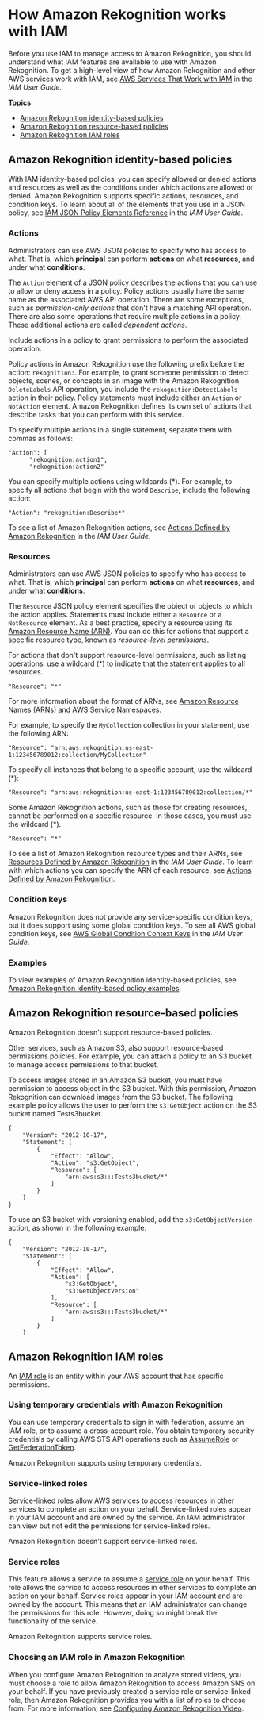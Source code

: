 # How Amazon Rekognition works with IAM<a name="security_iam_service-with-iam"></a>

Before you use IAM to manage access to Amazon Rekognition, you should understand what IAM features are available to use with Amazon Rekognition\. To get a high\-level view of how Amazon Rekognition and other AWS services work with IAM, see [AWS Services That Work with IAM](https://docs.aws.amazon.com/IAM/latest/UserGuide/reference_aws-services-that-work-with-iam.html) in the *IAM User Guide*\.

**Topics**
+ [Amazon Rekognition identity\-based policies](#security_iam_service-with-iam-id-based-policies)
+ [Amazon Rekognition resource\-based policies](#security_iam_service-with-iam-resource-based-policies)
+ [Amazon Rekognition IAM roles](#security_iam_service-with-iam-roles)

## Amazon Rekognition identity\-based policies<a name="security_iam_service-with-iam-id-based-policies"></a>

With IAM identity\-based policies, you can specify allowed or denied actions and resources as well as the conditions under which actions are allowed or denied\. Amazon Rekognition supports specific actions, resources, and condition keys\. To learn about all of the elements that you use in a JSON policy, see [IAM JSON Policy Elements Reference](https://docs.aws.amazon.com/IAM/latest/UserGuide/reference_policies_elements.html) in the *IAM User Guide*\.

### Actions<a name="security_iam_service-with-iam-id-based-policies-actions"></a>

Administrators can use AWS JSON policies to specify who has access to what\. That is, which **principal** can perform **actions** on what **resources**, and under what **conditions**\.

The `Action` element of a JSON policy describes the actions that you can use to allow or deny access in a policy\. Policy actions usually have the same name as the associated AWS API operation\. There are some exceptions, such as *permission\-only actions* that don't have a matching API operation\. There are also some operations that require multiple actions in a policy\. These additional actions are called *dependent actions*\.

Include actions in a policy to grant permissions to perform the associated operation\.

Policy actions in Amazon Rekognition use the following prefix before the action: `rekognition:`\. For example, to grant someone permission to detect objects, scenes, or concepts in an image with the Amazon Rekognition `DeleteLabels` API operation, you include the `rekognition:DetectLabels` action in their policy\. Policy statements must include either an `Action` or `NotAction` element\. Amazon Rekognition defines its own set of actions that describe tasks that you can perform with this service\.

To specify multiple actions in a single statement, separate them with commas as follows:

```
"Action": [
      "rekognition:action1",
      "rekognition:action2"
```

You can specify multiple actions using wildcards \(\*\)\. For example, to specify all actions that begin with the word `Describe`, include the following action:

```
"Action": "rekognition:Describe*"
```



To see a list of Amazon Rekognition actions, see [Actions Defined by Amazon Rekognition](https://docs.aws.amazon.com/IAM/latest/UserGuide/list_amazonrekognition.html#amazonrekognition-actions-as-permissions) in the *IAM User Guide*\.

### Resources<a name="security_iam_service-with-iam-id-based-policies-resources"></a>

Administrators can use AWS JSON policies to specify who has access to what\. That is, which **principal** can perform **actions** on what **resources**, and under what **conditions**\.

The `Resource` JSON policy element specifies the object or objects to which the action applies\. Statements must include either a `Resource` or a `NotResource` element\. As a best practice, specify a resource using its [Amazon Resource Name \(ARN\)](https://docs.aws.amazon.com/general/latest/gr/aws-arns-and-namespaces.html)\. You can do this for actions that support a specific resource type, known as *resource\-level permissions*\.

For actions that don't support resource\-level permissions, such as listing operations, use a wildcard \(\*\) to indicate that the statement applies to all resources\.

```
"Resource": "*"
```



For more information about the format of ARNs, see [Amazon Resource Names \(ARNs\) and AWS Service Namespaces](https://docs.aws.amazon.com/general/latest/gr/aws-arns-and-namespaces.html)\.

For example, to specify the `MyCollection` collection in your statement, use the following ARN:

```
"Resource": "arn:aws:rekognition:us-east-1:123456789012:collection/MyCollection"
```

To specify all instances that belong to a specific account, use the wildcard \(\*\):

```
"Resource": "arn:aws:rekognition:us-east-1:123456789012:collection/*"
```

Some Amazon Rekognition actions, such as those for creating resources, cannot be performed on a specific resource\. In those cases, you must use the wildcard \(\*\)\.

```
"Resource": "*"
```

To see a list of Amazon Rekognition resource types and their ARNs, see [Resources Defined by Amazon Rekognition](https://docs.aws.amazon.com/IAM/latest/UserGuide/list_amazonrekognition.html#amazonrekognition-resources-for-iam-policies) in the *IAM User Guide*\. To learn with which actions you can specify the ARN of each resource, see [Actions Defined by Amazon Rekognition](https://docs.aws.amazon.com/IAM/latest/UserGuide/list_amazonrekognition.html#amazonrekognition-actions-as-permissions)\.

### Condition keys<a name="security_iam_service-with-iam-id-based-policies-conditionkeys"></a>

Amazon Rekognition does not provide any service\-specific condition keys, but it does support using some global condition keys\. To see all AWS global condition keys, see [AWS Global Condition Context Keys](https://docs.aws.amazon.com/IAM/latest/UserGuide/reference_policies_condition-keys.html) in the *IAM User Guide*\.

### Examples<a name="security_iam_service-with-iam-id-based-policies-examples"></a>



To view examples of Amazon Rekognition identity\-based policies, see [Amazon Rekognition identity\-based policy examples](security_iam_id-based-policy-examples.md)\.

## Amazon Rekognition resource\-based policies<a name="security_iam_service-with-iam-resource-based-policies"></a>

Amazon Rekognition doesn't support resource\-based policies\.

Other services, such as Amazon S3, also support resource\-based permissions policies\. For example, you can attach a policy to an S3 bucket to manage access permissions to that bucket\. 

To access images stored in an Amazon S3 bucket, you must have permission to access object in the S3 bucket\. With this permission, Amazon Rekognition can download images from the S3 bucket\. The following example policy allows the user to perform the `s3:GetObject` action on the S3 bucket named Tests3bucket\.

```
{
    "Version": "2012-10-17",
    "Statement": [
        {
            "Effect": "Allow",
            "Action": "s3:GetObject",
            "Resource": [
                "arn:aws:s3:::Tests3bucket/*"
            ]
        }
    ]
}
```

To use an S3 bucket with versioning enabled, add the `s3:GetObjectVersion` action, as shown in the following example\.

```
{
    "Version": "2012-10-17",
    "Statement": [
        {
            "Effect": "Allow",
            "Action": [
                "s3:GetObject",
                "s3:GetObjectVersion"
            ],
            "Resource": [
                "arn:aws:s3:::Tests3bucket/*"
            ]
        }
    ]
```

## Amazon Rekognition IAM roles<a name="security_iam_service-with-iam-roles"></a>

An [IAM role](https://docs.aws.amazon.com/IAM/latest/UserGuide/id_roles.html) is an entity within your AWS account that has specific permissions\.

### Using temporary credentials with Amazon Rekognition<a name="security_iam_service-with-iam-roles-tempcreds"></a>

You can use temporary credentials to sign in with federation, assume an IAM role, or to assume a cross\-account role\. You obtain temporary security credentials by calling AWS STS API operations such as [AssumeRole](https://docs.aws.amazon.com/STS/latest/APIReference/API_AssumeRole.html) or [GetFederationToken](https://docs.aws.amazon.com/STS/latest/APIReference/API_GetFederationToken.html)\. 

Amazon Rekognition supports using temporary credentials\. 

### Service\-linked roles<a name="security_iam_service-with-iam-roles-service-linked"></a>

[Service\-linked roles](https://docs.aws.amazon.com/IAM/latest/UserGuide/id_roles_terms-and-concepts.html#iam-term-service-linked-role) allow AWS services to access resources in other services to complete an action on your behalf\. Service\-linked roles appear in your IAM account and are owned by the service\. An IAM administrator can view but not edit the permissions for service\-linked roles\.

Amazon Rekognition doesn't support service\-linked roles\. 

### Service roles<a name="security_iam_service-with-iam-roles-service"></a>

This feature allows a service to assume a [service role](https://docs.aws.amazon.com/IAM/latest/UserGuide/id_roles_terms-and-concepts.html#iam-term-service-role) on your behalf\. This role allows the service to access resources in other services to complete an action on your behalf\. Service roles appear in your IAM account and are owned by the account\. This means that an IAM administrator can change the permissions for this role\. However, doing so might break the functionality of the service\.

Amazon Rekognition supports service roles\. 

### Choosing an IAM role in Amazon Rekognition<a name="security_iam_service-with-iam-roles-choose"></a>

When you configure Amazon Rekognition to analyze stored videos, you must choose a role to allow Amazon Rekognition to access Amazon SNS on your behalf\. If you have previously created a service role or service\-linked role, then Amazon Rekognition provides you with a list of roles to choose from\. For more information, see [Configuring Amazon Rekognition Video](api-video-roles.md)\.